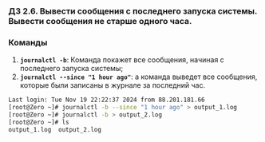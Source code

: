 ### Д3 2.6. Вывести сообщения с последнего запуска системы. Вывести сообщения не старше одного часа.

### Команды

1. **`journalctl -b`**: Команда покажет все сообщения, начиная с последнего запуска системы; 
2. **`journalctl --since "1 hour ago"`**: а команда выведет все сообщения, которые были записаны в журнале за последний час. 
```bash
Last login: Tue Nov 19 22:22:37 2024 from 88.201.181.66
[root@Zero ~]# journalctl -b --since "1 hour ago" > output_1.log
[root@Zero ~]# journalctl -b > output_2.log
[root@Zero ~]# ls
output_1.log  output_2.log
```

